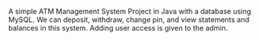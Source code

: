 A simple ATM Management System Project in Java with a database using MySQL.
We can deposit, withdraw, change pin, and view statements and balances in this system. Adding user access is given to the admin.
